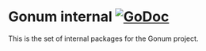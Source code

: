 # Gonum internal [![GoDoc](https://godoc.org/gonum.org/v1/gonum/internal?status.svg)](https://godoc.org/gonum.org/v1/gonum/internal)

This is the set of internal packages for the Gonum project.
